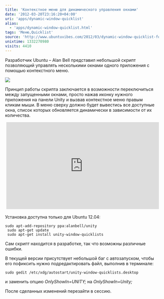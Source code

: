 ```yaml
---
title: 'Контекстное меню для динамического управления окнами'
date: '2012-03-20T23:16:20+04:00'
uri: 'apps/dynamic-window-quicklist'
alias: 
  - 'apps/dynamic-window-quicklist.html'
tags: 'Меню,Quicklist'
source: 'http://www.ubuntuvibes.com/2012/03/dynamic-window-quicklist-for-unity.html'
unixtime: 1332270980
visits: 4410
---
```

Разработчик Ubuntu – Alan Bell представил небольшой скрипт позволяющий управлять несколькими окнами одного приложения с помощью контекстного меню.

![](img/2012/03/20/23-00/dynamic-window-quicklist-6854635764-o.jpg)

Принцип работы скрипта заключается в возможности переключиться между запущенными окнами, просто нажав иконку нужного приложения на панели Unity и вызвав контекстное меню правым кликам мыши. В меню сверху должно будет вывестись все доступные окна, список которых обновляется динамически в зависимости от их количества.

 <iframe width="500" height="284" src="http://www.youtube.com/embed/hjkh5VI8CTI" frameborder="0" allowfullscreen=""></iframe>

Установка доступна только для Ubuntu 12.04:

```
sudo apt-add-repository ppa:alanbell/unity
 sudo apt-get update
 sudo apt-get install unity-window-quicklists
```

Сам скрипт находится в разработке, так что возможны различные ошибки.

В текущей версии присутствует небольшой баг с автозапуском, чтобы его пофиксить нужно подредактировать файл, выполнив в терминале:

```
sudo gedit /etc/xdg/autostart/unity-window-quicklists.desktop
```

и заменить опцию *OnlyShowIn=UNITY;* на *OnlyShowIn=Unity;*

После сделанных изменений перезайти в сессию.

